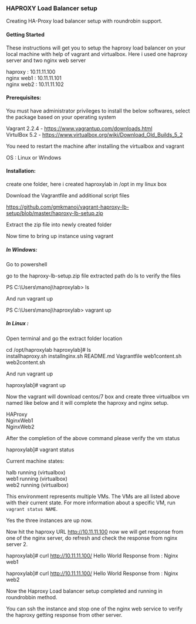 <h3>HAPROXY Load Balancer setup</h3>

Creating HA-Proxy load balancer setup with roundrobin support.

<h4>Getting Started</h4>

These instructions will get you to setup the haproxy load balancer on your local machine with help of vagrant and virtualbox. Here i used one haproxy server and two nginx web server

haproxy : 10.11.11.100<br>
nginx web1 : 10.11.11.101<br>
nginx web2 : 10.11.11.102<br>

<h4>Prerequisites:</h4>

You must have administrator privileges to install the below softwares, select the package based on your operating system 

Vagrant 2.2.4 - https://www.vagrantup.com/downloads.html<br>
VirtulBox 5.2 - https://www.virtualbox.org/wiki/Download_Old_Builds_5_2<br>

You need to restart the machine after installing the virtualbox and vagrant

OS : Linux or Windows

<h4>Installation:</h4>

create one folder, here i created haproxylab in /opt in my linux box

Download the Vagrantfile and additional script files

https://github.com/gmkmanoj/vagrant-haproxy-lb-setup/blob/master/haproxy-lb-setup.zip

Extract the zip file into newly created folder

Now time to bring up instance using vagrant

<h5>In Windows:</h5>

Go to powershell

go to the haproxy-lb-setup.zip file extracted path do ls to verify the files

PS C:\Users\manoj\haproxylab> ls

And run vagrant up 

PS C:\Users\manoj\haproxylab> vagrant up

<h5>In Linux :</h5>

Open terminal and go the extract folder location

cd /opt/haproxylab
haproxylab]# ls
<br>
installhaproxy.sh  installnginx.sh  README.md  Vagrantfile  web1content.sh  web2content.sh

And run vagrant up

haproxylab]# vagrant up

Now the vagrant will download centos/7 box and create three virtualbox vm named like below and it will complete the haproxy and nginx setup.

HAProxy<br>
NginxWeb1<br>
NginxWeb2<br>

After the completion of the above command please verify the vm status

haproxylab]# vagrant status

Current machine states:

halb                      running (virtualbox)<br>
web1                      running (virtualbox)<br>
web2                      running (virtualbox)<br>

This environment represents multiple VMs. The VMs are all listed
above with their current state. For more information about a specific
VM, run `vagrant status NAME`.

Yes the three instances are up now.

Now hit the haproxy URL http://10.11.11.100 now we will get response from one of the nginx server, do refresh and check the response from nginx server 2.

haproxylab]# curl http://10.11.11.100/
Hello World
Response from : Nginx web1

haproxylab]# curl http://10.11.11.100/
Hello World
Response from : Nginx web2

Now the Haproxy Load balancer setup completed and running in roundrobbin method.

You can ssh the instance and stop one of the nginx web service to verify the haproxy getting response from other server.

